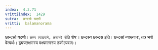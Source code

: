 ```yaml
---
index:  4.3.71
vrittiindex:  1429
sutra:  छन्दसो यदणौ
vritti:  balamanorama 
---
```


छान्दसो यदणौ। `तस्य व्याख्याने, तत्राभवे चे`ति शेषः। छन्दस्य छान्दस इति। छन्दसां व्याख्यानः, तत्र भवो वेत्यर्थः। द्व्यज्लक्षणस्य वक्ष्यमाणस्य ठकोऽपवादः।

